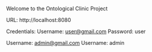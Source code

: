 Welcome to the Ontological Clinic Project

URL: http://localhost:8080

Credentials:
Username: user@gmail.com 
Password: user

Username: admin@gmail.com
Username: admin 
